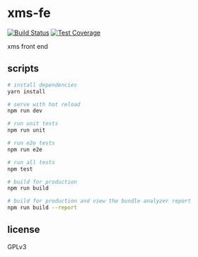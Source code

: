 # xms-fe

[![Build Status][build-badge]][build-status]
[![Test Coverage][coverage-badge]][coverage-result]

xms front end

## scripts

```sh
# install dependencies
yarn install

# serve with hot reload
npm run dev

# run unit tests
npm run unit

# run e2e tests
npm run e2e

# run all tests
npm test

# build for production
npm run build

# build for production and view the bundle analyzer report
npm run build --report
```

## license

GPLv3

[build-badge]: https://img.shields.io/circleci/project/github/airt/xms-fe/develop.svg
[build-status]: https://circleci.com/gh/airt/xms-fe
[coverage-badge]: https://img.shields.io/coveralls/airt/xms-fe/develop.svg
[coverage-result]: https://coveralls.io/github/airt/xms-fe
